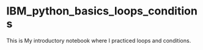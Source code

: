 # IBM_python_basics_loops_conditions
This is My introductory notebook where I practiced loops and conditions.

